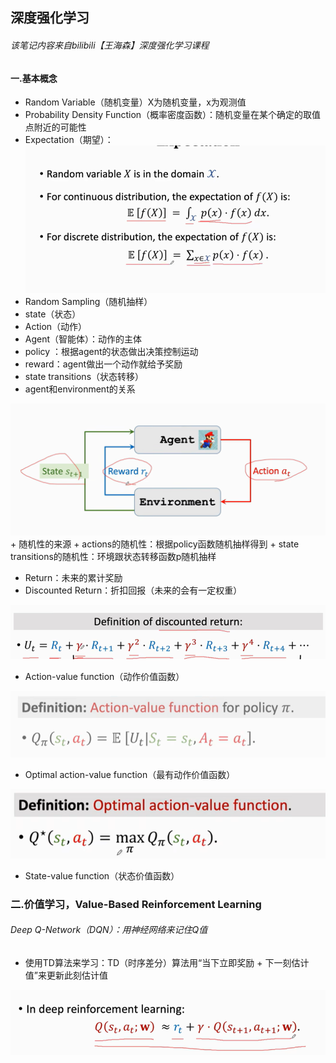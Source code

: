 ## 深度强化学习
###### 该笔记内容来自bilibili【王海森】深度强化学习课程

#### 一.基本概念
+ Random Variable（随机变量）X为随机变量，x为观测值
+ Probability Density Function（概率密度函数）：随机变量在某个确定的取值点附近的可能性
+ Expectation（期望）：
   <img src="屏幕截图 2025-09-26 214307.png">
+ Random Sampling（随机抽样）
+ state（状态）
+ Action（动作）
+ Agent（智能体）：动作的主体
+ policy ：根据agent的状态做出决策控制运动
+ reward：agent做出一个动作就给予奖励
+ state transitions（状态转移）
+ agent和environment的关系
<img src="屏幕截图 2025-09-26 215901.png">
+ 随机性的来源
   + actions的随机性：根据policy函数随机抽样得到
   + state transitions的随机性：环境跟状态转移函数p随机抽样

+ Return：未来的累计奖励
 + Discounted Return：折扣回报（未来的会有一定权重）
  <img src="屏幕截图 2025-09-26 232028.png">

 + Action-value function（动作价值函数）
 <img src="屏幕截图 2025-09-26 232615.png">

 + Optimal action-value function（最有动作价值函数）
<img src="屏幕截图 2025-09-26 232747.png">

 + State-value function（状态价值函数）
### 二.价值学习，Value-Based Reinforcement Learning
###### Deep Q-Network（DQN）：用神经网络来记住Q值
+ 使用TD算法来学习：TD（时序差分）算法用“当下立即奖励 + 下一刻估计值”来更新此刻估计值
<img src="屏幕截图 2025-09-26 231846.png">
